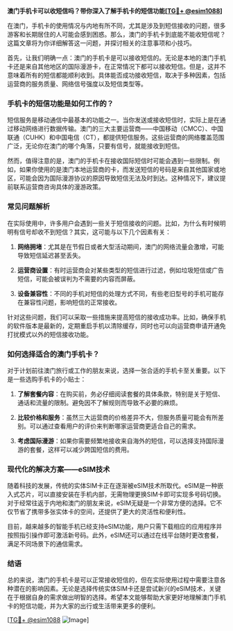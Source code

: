 **澳门手机卡可以收短信吗？带你深入了解手机卡的短信功能[[TG💪+ @esim1088](https://t.me/s/esim1088)]**

在澳门，手机卡的使用情况与内地有所不同，尤其是涉及到短信接收的问题，很多游客和长期居住的人可能会感到困惑。那么，澳门的手机卡到底能不能收短信呢？这篇文章将为你详细解答这一问题，并探讨相关的注意事项和小技巧。

首先，让我们明确一点：澳门的手机卡是可以接收短信的。无论是本地的澳门手机卡还是来自其他地区的国际漫游卡，在正常情况下都可以接收短信。但是，这并不意味着所有的短信都能顺利收到。具体能否成功接收短信，取决于多种因素，包括运营商的服务质量、网络信号强度以及短信类型等。

### 手机卡的短信功能是如何工作的？

短信服务是移动通信中最基本的功能之一。当你发送或接收短信时，实际上是在通过移动网络进行数据传输。澳门的三大主要运营商——中国移动（CMCC）、中国联通（CUHK）和中国电信（CT），都提供短信服务。这些运营商的网络覆盖范围广泛，无论你在澳门的哪个角落，只要有信号，就能接收到短信。

然而，值得注意的是，澳门的手机卡在接收国际短信时可能会遇到一些限制。例如，如果你使用的是澳门本地运营商的卡，而发送短信的号码是来自其他国家或地区，可能会因为国际漫游协议的原因导致短信无法及时到达。这种情况下，建议提前联系运营商咨询具体的漫游政策。

### 常见问题解析

在实际使用中，许多用户会遇到一些关于短信接收的问题。比如，为什么有时候明明有信号却收不到短信？其实，这可能与以下几个因素有关：

1. **网络拥堵**：尤其是在节假日或者大型活动期间，澳门的网络流量会激增，可能导致短信延迟甚至丢失。
   
2. **运营商设置**：有时运营商会对某些类型的短信进行过滤，例如垃圾短信或广告短信，可能会被误判为不需要的内容而屏蔽。

3. **设备兼容性**：不同的手机对短信的处理方式不同，有些老旧型号的手机可能存在兼容性问题，影响短信的正常接收。

针对这些问题，我们可以采取一些措施来提高短信的接收成功率。比如，确保手机的软件版本是最新的，定期重启手机以清除缓存，同时也可以向运营商申请开通免打扰模式以外的短信接收功能。

### 如何选择适合的澳门手机卡？

对于计划前往澳门旅行或工作的朋友来说，选择一张合适的手机卡至关重要。以下是一些选购手机卡的小贴士：

1. **了解套餐内容**：在购买前，务必仔细阅读套餐的具体条款，特别是关于短信、通话和流量的限制。避免因不了解规则而导致不必要的麻烦。

2. **比较价格和服务**：虽然三大运营商的价格差异不大，但服务质量可能会有所差别。可以通过查看用户的评价来判断哪家运营商更适合自己的需求。

3. **考虑国际漫游**：如果你需要频繁地接收来自海外的短信，可以选择支持国际漫游的套餐，这样可以减少跨国短信的费用。

### 现代化的解决方案——eSIM技术

随着科技的发展，传统的实体SIM卡正在逐渐被eSIM技术所取代。eSIM是一种嵌入式芯片，可以直接安装在手机内部，无需物理更换SIM卡即可实现多号码切换。对于经常往返于内地和澳门的朋友来说，eSIM无疑是一个非常方便的选择。它不仅节省了携带多张实体卡的空间，还提供了更大的灵活性和便利性。

目前，越来越多的智能手机已经支持eSIM功能，用户只需下载相应的应用程序并按照指引操作即可激活新号码。此外，eSIM还可以通过在线平台随时更改套餐，满足不同场景下的通信需求。

### 结语

总的来说，澳门的手机卡是可以正常接收短信的，但在实际使用过程中需要注意各种潜在的影响因素。无论是选择传统实体SIM卡还是尝试新兴的eSIM技术，关键在于根据自身的需求做出明智的选择。希望本文能够帮助大家更好地理解澳门手机卡的短信功能，并为大家的出行或生活带来更多的便利。

[[TG💪+ @esim1088](https://t.me/s/esim1088) ![Image](https://i.postimg.cc/4NQfJmqS/Snipaste-2025-05-13-00-14-12.png)]